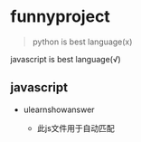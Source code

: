 # funnyproject
> python is best language(x)

  javascript is best language(√)
## javascript

* ulearnshowanswer

    * 此js文件用于自动匹配
